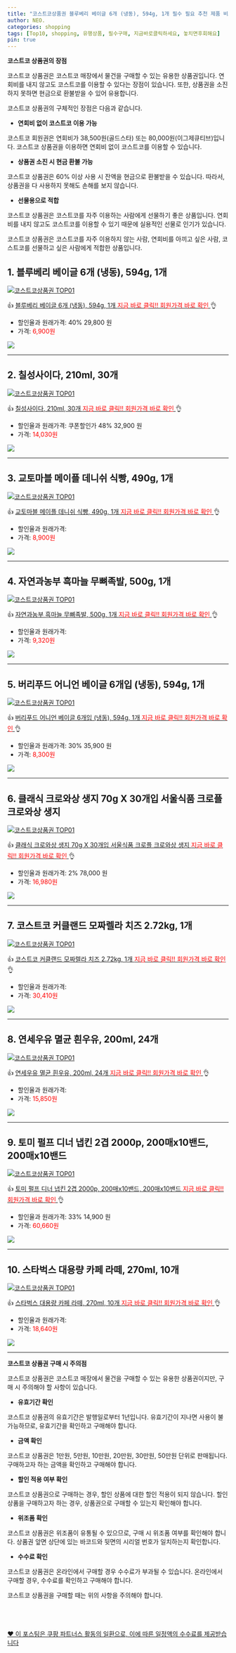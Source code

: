 ```yaml
---
title: "코스트코상품권 블루베리 베이글 6개 (냉동), 594g, 1개 필수 필요 추천 제품 비교 최저 가격 비교 장점 구매 후기 구매평"
author: NEO.
categories: shopping
tags: [Top10, shopping, 유행상품, 필수구매, 지금바로클릭하세요, 놓치면후회해요]
pin: true
---
```

**코스트코 상품권의 장점**

코스트코 상품권은 코스트코 매장에서 물건을 구매할 수 있는 유용한 상품권입니다. 연회비를 내지 않고도 코스트코를 이용할 수 있다는 장점이 있습니다. 또한, 상품권을 소진하지 못하면 현금으로 환불받을 수 있어 유용합니다.

코스트코 상품권의 구체적인 장점은 다음과 같습니다.

* **연회비 없이 코스트코 이용 가능**

코스트코 회원권은 연회비가 38,500원(골드스타) 또는 80,000원(이그제큐티브)입니다. 코스트코 상품권을 이용하면 연회비 없이 코스트코를 이용할 수 있습니다.

* **상품권 소진 시 현금 환불 가능**

코스트코 상품권은 60% 이상 사용 시 잔액을 현금으로 환불받을 수 있습니다. 따라서, 상품권을 다 사용하지 못해도 손해를 보지 않습니다.

* **선물용으로 적합**

코스트코 상품권은 코스트코를 자주 이용하는 사람에게 선물하기 좋은 상품입니다. 연회비를 내지 않고도 코스트코를 이용할 수 있기 때문에 실용적인 선물로 인기가 있습니다.

코스트코 상품권은 코스트코를 자주 이용하지 않는 사람, 연회비를 아끼고 싶은 사람, 코스트코를 선물하고 싶은 사람에게 적합한 상품입니다.

   

## 1. 블루베리 베이글 6개 (냉동), 594g, 1개

[![코스트코상품권 TOP01](https://thumbnail9.coupangcdn.com/thumbnails/remote/490x490ex/image/retail/images/7561966129565428-7dabf5f3-076a-4b3f-ab37-302d65bc296e.jpg)](https://link.coupang.com/re/AFFSDP?lptag=AF3617701&subid=GithubCoopas&pageKey=6168228405&traceid=V0-153&itemId=12021497078&vendorItemId=79293812436)


👍 [블루베리 베이글 6개 (냉동), 594g, 1개 <font color=red> 지금 바로 클릭!! 회원가격 바로 확인 </font> ](https://link.coupang.com/re/AFFSDP?lptag=AF3617701&subid=GithubCoopas&pageKey=6168228405&traceid=V0-153&itemId=12021497078&vendorItemId=79293812436) 👌 


- 할인율과 원래가격: 40%  29,800   원
- 가격: <span style='color:red'>6,900원</span>

[![](/discount_price.png)](https://link.coupang.com/re/AFFSDP?lptag=AF3617701&subid=GithubCoopas&pageKey=6168228405&traceid=V0-153&itemId=12021497078&vendorItemId=79293812436)

---


   

## 2. 칠성사이다, 210ml, 30개

[![코스트코상품권 TOP01](https://thumbnail8.coupangcdn.com/thumbnails/remote/490x490ex/image/retail/images/7970732409153122-9c9c15cf-d0ea-43b9-b66c-6093edfc6dc5.png)](https://link.coupang.com/re/AFFSDP?lptag=AF3617701&subid=GithubCoopas&pageKey=319152577&traceid=V0-153&itemId=19771677623&vendorItemId=3590493048)


👍 [칠성사이다, 210ml, 30개 <font color=red> 지금 바로 클릭!! 회원가격 바로 확인 </font> ](https://link.coupang.com/re/AFFSDP?lptag=AF3617701&subid=GithubCoopas&pageKey=319152577&traceid=V0-153&itemId=19771677623&vendorItemId=3590493048) 👌 


- 할인율과 원래가격: 쿠폰할인가 48%  32,900   원
- 가격: <span style='color:red'>14,030원</span>

[![](/discount_price.png)](https://link.coupang.com/re/AFFSDP?lptag=AF3617701&subid=GithubCoopas&pageKey=319152577&traceid=V0-153&itemId=19771677623&vendorItemId=3590493048)

---


   

## 3. 교토마블 메이플 데니쉬 식빵, 490g, 1개

[![코스트코상품권 TOP01](https://thumbnail8.coupangcdn.com/thumbnails/remote/490x490ex/image/retail/images/187402246140951-2aaceb33-a0b4-49c9-8d95-aade092ff9fd.jpg)](https://link.coupang.com/re/AFFSDP?lptag=AF3617701&subid=GithubCoopas&pageKey=1396722837&traceid=V0-153&itemId=2432143332&vendorItemId=70426073647)


👍 [교토마블 메이플 데니쉬 식빵, 490g, 1개 <font color=red> 지금 바로 클릭!! 회원가격 바로 확인 </font> ](https://link.coupang.com/re/AFFSDP?lptag=AF3617701&subid=GithubCoopas&pageKey=1396722837&traceid=V0-153&itemId=2432143332&vendorItemId=70426073647) 👌 


- 할인율과 원래가격: 
- 가격: <span style='color:red'>8,900원</span>

[![](/discount_price.png)](https://link.coupang.com/re/AFFSDP?lptag=AF3617701&subid=GithubCoopas&pageKey=1396722837&traceid=V0-153&itemId=2432143332&vendorItemId=70426073647)

---


   

## 4. 자연과농부 흑마늘 무뼈족발, 500g, 1개

[![코스트코상품권 TOP01](https://thumbnail8.coupangcdn.com/thumbnails/remote/490x490ex/image/retail/images/1894836513777422-2e5108a8-98e5-4f29-8312-7c81d113ce60.jpg)](https://link.coupang.com/re/AFFSDP?lptag=AF3617701&subid=GithubCoopas&pageKey=6015436205&traceid=V0-153&itemId=10924684303&vendorItemId=78204464807)


👍 [자연과농부 흑마늘 무뼈족발, 500g, 1개 <font color=red> 지금 바로 클릭!! 회원가격 바로 확인 </font> ](https://link.coupang.com/re/AFFSDP?lptag=AF3617701&subid=GithubCoopas&pageKey=6015436205&traceid=V0-153&itemId=10924684303&vendorItemId=78204464807) 👌 


- 할인율과 원래가격: 
- 가격: <span style='color:red'>9,320원</span>

[![](/discount_price.png)](https://link.coupang.com/re/AFFSDP?lptag=AF3617701&subid=GithubCoopas&pageKey=6015436205&traceid=V0-153&itemId=10924684303&vendorItemId=78204464807)

---


   

## 5. 버리푸드 어니언 베이글 6개입 (냉동), 594g, 1개

[![코스트코상품권 TOP01](https://thumbnail7.coupangcdn.com/thumbnails/remote/490x490ex/image/retail/images/7124510416201478-a5e54dce-fcd6-45f5-bfe0-82c54868ca53.jpg)](https://link.coupang.com/re/AFFSDP?lptag=AF3617701&subid=GithubCoopas&pageKey=6208734225&traceid=V0-153&itemId=12364417835&vendorItemId=79634255018)


👍 [버리푸드 어니언 베이글 6개입 (냉동), 594g, 1개 <font color=red> 지금 바로 클릭!! 회원가격 바로 확인 </font> ](https://link.coupang.com/re/AFFSDP?lptag=AF3617701&subid=GithubCoopas&pageKey=6208734225&traceid=V0-153&itemId=12364417835&vendorItemId=79634255018) 👌 


- 할인율과 원래가격: 30%  35,900   원
- 가격: <span style='color:red'>8,300원</span>

[![](/discount_price.png)](https://link.coupang.com/re/AFFSDP?lptag=AF3617701&subid=GithubCoopas&pageKey=6208734225&traceid=V0-153&itemId=12364417835&vendorItemId=79634255018)

---


   

## 6. 클래식 크로와상 생지 70g X 30개입 서울식품 크로플 크로와상 생지

[![코스트코상품권 TOP01](https://thumbnail7.coupangcdn.com/thumbnails/remote/490x490ex/image/vendor_inventory/2473/0d36acffcfae204020151f929f824a77d180d10fde05faab967469a3da32.jpg)](https://link.coupang.com/re/AFFSDP?lptag=AF3617701&subid=GithubCoopas&pageKey=7544120430&traceid=V0-153&itemId=19838901533&vendorItemId=86195336197)


👍 [클래식 크로와상 생지 70g X 30개입 서울식품 크로플 크로와상 생지 <font color=red> 지금 바로 클릭!! 회원가격 바로 확인 </font> ](https://link.coupang.com/re/AFFSDP?lptag=AF3617701&subid=GithubCoopas&pageKey=7544120430&traceid=V0-153&itemId=19838901533&vendorItemId=86195336197) 👌 


- 할인율과 원래가격: 2%  78,000   원
- 가격: <span style='color:red'>16,980원</span>

[![](/discount_price.png)](https://link.coupang.com/re/AFFSDP?lptag=AF3617701&subid=GithubCoopas&pageKey=7544120430&traceid=V0-153&itemId=19838901533&vendorItemId=86195336197)

---


   

## 7. 코스트코 커클랜드 모짜렐라 치즈 2.72kg, 1개

[![코스트코상품권 TOP01](https://thumbnail10.coupangcdn.com/thumbnails/remote/490x490ex/image/vendor_inventory/images/2018/11/26/11/3/6c25d885-68ec-43c5-a79f-ec83a8440735.jpg)](https://link.coupang.com/re/AFFSDP?lptag=AF3617701&subid=GithubCoopas&pageKey=5757124123&traceid=V0-153&itemId=9739191308&vendorItemId=70811063704)


👍 [코스트코 커클랜드 모짜렐라 치즈 2.72kg, 1개 <font color=red> 지금 바로 클릭!! 회원가격 바로 확인 </font> ](https://link.coupang.com/re/AFFSDP?lptag=AF3617701&subid=GithubCoopas&pageKey=5757124123&traceid=V0-153&itemId=9739191308&vendorItemId=70811063704) 👌 


- 할인율과 원래가격: 
- 가격: <span style='color:red'>30,410원</span>

[![](/discount_price.png)](https://link.coupang.com/re/AFFSDP?lptag=AF3617701&subid=GithubCoopas&pageKey=5757124123&traceid=V0-153&itemId=9739191308&vendorItemId=70811063704)

---


   

## 8. 연세우유 멸균 흰우유, 200ml, 24개

[![코스트코상품권 TOP01](https://thumbnail8.coupangcdn.com/thumbnails/remote/490x490ex/image/vendor_inventory/d73e/53db6d1f2ec2b5eead2ffc4b7da4855cd4476082ccdd98359bbe665b83ed.jpg)](https://link.coupang.com/re/AFFSDP?lptag=AF3617701&subid=GithubCoopas&pageKey=3955632&traceid=V0-153&itemId=12298495799&vendorItemId=80720708489)


👍 [연세우유 멸균 흰우유, 200ml, 24개 <font color=red> 지금 바로 클릭!! 회원가격 바로 확인 </font> ](https://link.coupang.com/re/AFFSDP?lptag=AF3617701&subid=GithubCoopas&pageKey=3955632&traceid=V0-153&itemId=12298495799&vendorItemId=80720708489) 👌 


- 할인율과 원래가격: 
- 가격: <span style='color:red'>15,850원</span>

[![](/discount_price.png)](https://link.coupang.com/re/AFFSDP?lptag=AF3617701&subid=GithubCoopas&pageKey=3955632&traceid=V0-153&itemId=12298495799&vendorItemId=80720708489)

---


   

## 9. 토미 펄프 디너 냅킨 2겹 2000p, 200매x10밴드, 200매x10밴드

[![코스트코상품권 TOP01](https://thumbnail8.coupangcdn.com/thumbnails/remote/490x490ex/image/vendor_inventory/394c/306e95c23a53f70c574f89b695be1513db8612a121b434afee14cbc70626.jpg)](https://link.coupang.com/re/AFFSDP?lptag=AF3617701&subid=GithubCoopas&pageKey=50166945&traceid=V0-153&itemId=176765097&vendorItemId=4412297123)


👍 [토미 펄프 디너 냅킨 2겹 2000p, 200매x10밴드, 200매x10밴드 <font color=red> 지금 바로 클릭!! 회원가격 바로 확인 </font> ](https://link.coupang.com/re/AFFSDP?lptag=AF3617701&subid=GithubCoopas&pageKey=50166945&traceid=V0-153&itemId=176765097&vendorItemId=4412297123) 👌 


- 할인율과 원래가격: 33%  14,900   원
- 가격: <span style='color:red'>60,660원</span>

[![](/discount_price.png)](https://link.coupang.com/re/AFFSDP?lptag=AF3617701&subid=GithubCoopas&pageKey=50166945&traceid=V0-153&itemId=176765097&vendorItemId=4412297123)

---


   

## 10. 스타벅스 대용량 카페 라떼, 270ml, 10개

[![코스트코상품권 TOP01](https://thumbnail9.coupangcdn.com/thumbnails/remote/490x490ex/image/retail/images/3021337651807383-e9f20577-e1de-4220-8c49-d0ab5e4739df.jpg)](https://link.coupang.com/re/AFFSDP?lptag=AF3617701&subid=GithubCoopas&pageKey=222491219&traceid=V0-153&itemId=697494678&vendorItemId=4781550652)


👍 [스타벅스 대용량 카페 라떼, 270ml, 10개 <font color=red> 지금 바로 클릭!! 회원가격 바로 확인 </font> ](https://link.coupang.com/re/AFFSDP?lptag=AF3617701&subid=GithubCoopas&pageKey=222491219&traceid=V0-153&itemId=697494678&vendorItemId=4781550652) 👌 


- 할인율과 원래가격: 
- 가격: <span style='color:red'>18,640원</span>

[![](/discount_price.png)](https://link.coupang.com/re/AFFSDP?lptag=AF3617701&subid=GithubCoopas&pageKey=222491219&traceid=V0-153&itemId=697494678&vendorItemId=4781550652)

---
**코스트코 상품권 구매 시 주의점**

코스트코 상품권은 코스트코 매장에서 물건을 구매할 수 있는 유용한 상품권이지만, 구매 시 주의해야 할 사항이 있습니다.

* **유효기간 확인**

코스트코 상품권의 유효기간은 발행일로부터 1년입니다. 유효기간이 지나면 사용이 불가능하므로, 유효기간을 확인하고 구매해야 합니다.

* **금액 확인**

코스트코 상품권은 1만원, 5만원, 10만원, 20만원, 30만원, 50만원 단위로 판매됩니다. 구매하고자 하는 금액을 확인하고 구매해야 합니다.

* **할인 적용 여부 확인**

코스트코 상품권으로 구매하는 경우, 할인 상품에 대한 할인 적용이 되지 않습니다. 할인 상품을 구매하고자 하는 경우, 상품권으로 구매할 수 있는지 확인해야 합니다.

* **위조품 확인**

코스트코 상품권은 위조품이 유통될 수 있으므로, 구매 시 위조품 여부를 확인해야 합니다. 상품권 앞면 상단에 있는 바코드와 뒷면의 시리얼 번호가 일치하는지 확인합니다.

* **수수료 확인**

코스트코 상품권은 온라인에서 구매할 경우 수수료가 부과될 수 있습니다. 온라인에서 구매할 경우, 수수료를 확인하고 구매해야 합니다.

코스트코 상품권을 구매할 때는 위의 사항을 주의해야 합니다.<br><br><br><br><br> [ ❤  이 포스팅은 쿠팡 파트너스 활동의 일환으로, 이에 따른 일정액의 수수료를 제공받습니다](https://link.coupang.com/a/bcEFyh)